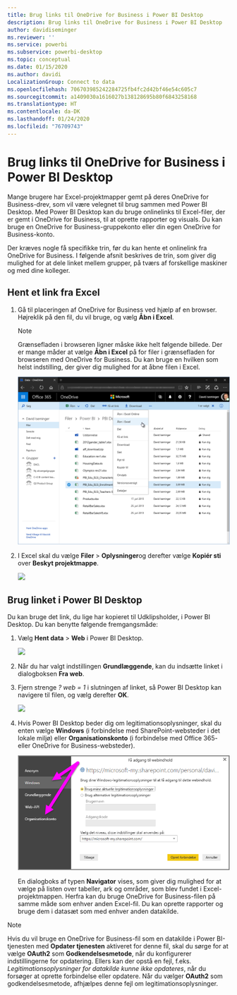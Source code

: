 ```yaml
---
title: Brug links til OneDrive for Business i Power BI Desktop
description: Brug links til OneDrive for Business i Power BI Desktop
author: davidiseminger
ms.reviewer: ''
ms.service: powerbi
ms.subservice: powerbi-desktop
ms.topic: conceptual
ms.date: 01/15/2020
ms.author: davidi
LocalizationGroup: Connect to data
ms.openlocfilehash: 706703985242284725fb4fc2d42bf46e54c605c7
ms.sourcegitcommit: a1409030a1616027b138128695b80f6843258168
ms.translationtype: HT
ms.contentlocale: da-DK
ms.lasthandoff: 01/24/2020
ms.locfileid: "76709743"
---
```

# <a name="use-onedrive-for-business-links-in-power-bi-desktop"></a>Brug links til OneDrive for Business i Power BI Desktop
Mange brugere har Excel-projektmapper gemt på deres OneDrive for Business-drev, som vil være velegnet til brug sammen med Power BI Desktop. Med Power BI Desktop kan du bruge onlinelinks til Excel-filer, der er gemt i OneDrive for Business, til at oprette rapporter og visuals. Du kan bruge en OneDrive for Business-gruppekonto eller din egen OneDrive for Business-konto.

Der kræves nogle få specifikke trin, før du kan hente et onlinelink fra OneDrive for Business. I følgende afsnit beskrives de trin, som giver dig mulighed for at dele linket mellem grupper, på tværs af forskellige maskiner og med dine kolleger.

## <a name="get-a-link-from-excel"></a>Hent et link fra Excel
1. Gå til placeringen af OneDrive for Business ved hjælp af en browser. Højreklik på den fil, du vil bruge, og vælg **Åbn i Excel**.
   
   > [!NOTE]
   > Grænsefladen i browseren ligner måske ikke helt følgende billede. Der er mange måder at vælge **Åbn i Excel** på for filer i grænsefladen for browseren med OneDrive for Business. Du kan bruge en hvilken som helst indstilling, der giver dig mulighed for at åbne filen i Excel.
   > 
   > 
   
   ![](media/desktop-use-onedrive-business-links/odb-links_02.png)
2. I Excel skal du vælge **Filer** > **Oplysninger**og derefter vælge **Kopiér sti** over **Beskyt projektmappe**.
   
   ![](media/desktop-use-onedrive-business-links/onedrive-copy-path.png)

## <a name="use-the-link-in-power-bi-desktop"></a>Brug linket i Power BI Desktop
Du kan bruge det link, du lige har kopieret til Udklipsholder, i Power BI Desktop. Du kan benytte følgende fremgangsmåde:

1. Vælg **Hent data** > **Web** i Power BI Desktop.
   
   ![](media/desktop-use-onedrive-business-links/power-bi-web-link-onedrive.png)
2. Når du har valgt indstillingen **Grundlæggende**, kan du indsætte linket i dialogboksen **Fra web**.
3. Fjern strenge *? web = 1* i slutningen af linket, så Power BI Desktop kan navigere til filen, og vælg derefter **OK**.
   
    ![](media/desktop-use-onedrive-business-links/power-bi-web-link-confirmation.png) 
4. Hvis Power BI Desktop beder dig om legitimationsoplysninger, skal du enten vælge **Windows** (i forbindelse med SharePoint-websteder i det lokale miljø) eller **Organisationskonto** (i forbindelse med Office 365- eller OneDrive for Business-websteder).
   
   ![](media/desktop-use-onedrive-business-links/odb-links_06.png)

   En dialogboks af typen **Navigator** vises, som giver dig mulighed for at vælge på listen over tabeller, ark og områder, som blev fundet i Excel-projektmappen. Herfra kan du bruge OneDrive for Business-filen på samme måde som enhver anden Excel-fil. Du kan oprette rapporter og bruge dem i datasæt som med enhver anden datakilde.

> [!NOTE]
> Hvis du vil bruge en OneDrive for Business-fil som en datakilde i Power BI-tjenesten med **Opdater tjenesten** aktiveret for denne fil, skal du sørge for at vælge **OAuth2** som **Godkendelsesmetode**, når du konfigurerer indstillingerne for opdatering. Ellers kan der opstå en fejl, f.eks. *Legitimationsoplysninger for datakilde kunne ikke opdateres*, når du forsøger at oprette forbindelse eller opdatere. Når du vælger **OAuth2** som godkendelsesmetode, afhjælpes denne fejl om legitimationsoplysninger.
> 
> 

